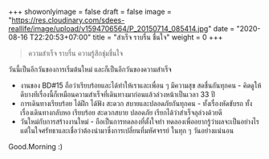 +++
showonlyimage = false
draft = false
image = "https://res.cloudinary.com/sdees-reallife/image/upload/v1594706564/P_20150714_085414.jpg"
date = "2020-08-16 T22:20:53+07:00"
title = "สำเร็จ ราบรื่น ชื่นใจ"
weight = 0
+++

> ความสำเร็จ ราบรื่น ความรู้สึกชุ่มชื่นใจ

วันนี้เป็นอีกวันของการเริ่มต้นใหม่ และก็เป็นอีกวันของความสำเร็จ

- งานของ BD#15 ถือว่าเรียบร้อยและได้ทำให้เราและเพื่อน ๆ มีความสุข สดชื่นกันทุกคน - คิดดูให้ดีบางทีเรื่องนี้ก็เหมือนความสำเร็จที่เดินทางมาก่อนแล้วล่วงหน้าเป็นเวลา 33 ปี
- การเดินทางเรียบร้อย ได้ฝึก ได้ฟัง สะดวก สบายและปลอดภัยกันทุกคน - ทั้งเรื่องหัดขับรถ ทั้งเรื่องเดินทางกลับหอ เรียบร้อย สะดวกสบาย ปลอดภัย เรียกได้ว่าสำเร็จลุล่วงด้วยดี
- วันใหม่กับการสร้างงานใหม่ - ถือเป็นการทดลองที่ตั้งใจทำ ทดลองเพื่ออยากรู้ว่าผลจะเป็นอย่างไร แต่ในใจศรัทธาและเชื่อว่าต้องนำมาซึ่งการเปลี่ยนที่มหัศจรรย์ ในทุก ๆ วันอย่างแน่นอน

Good.Morning :)
